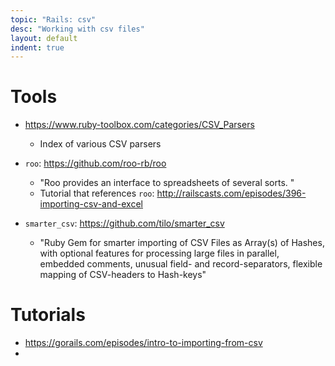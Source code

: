 ```yaml
---
topic: "Rails: csv"
desc: "Working with csv files"
layout: default
indent: true
---
```




# Tools

* <https://www.ruby-toolbox.com/categories/CSV_Parsers>
    * Index of various CSV parsers

* `roo`: <https://github.com/roo-rb/roo>
    * "Roo provides an interface to spreadsheets of several sorts. "
    * Tutorial that references `roo`: <http://railscasts.com/episodes/396-importing-csv-and-excel>
* `smarter_csv`: <https://github.com/tilo/smarter_csv>
    * "Ruby Gem for smarter importing of CSV Files as Array(s) of Hashes, with optional features for processing large files in parallel, embedded comments, unusual field- and record-separators, flexible mapping of CSV-headers to Hash-keys"


# Tutorials

* <https://gorails.com/episodes/intro-to-importing-from-csv>
* 
